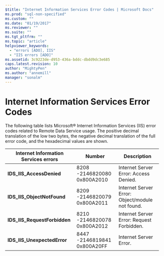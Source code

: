 ```yaml
---
$title: "Internet Information Services Error Codes | Microsoft Docs"
ms.prod: "sql-non-specified"
ms.custom: ""
ms.date: "01/19/2017"
ms.reviewer: ""
ms.suite: ""
ms.tgt_pltfrm: ""
ms.topic: "article"
helpviewer_keywords: 
  - "errors [ADO], IIS"
  - "IIS errors [ADO]"
ms.assetid: 3c9223de-d953-436a-bddc-dbdd9dc3e685
caps.latest.revision: 10
author: "MightyPen"
ms.author: "annemill"
manager: "sonalm"
---
```

# Internet Information Services Error Codes
The following table lists Microsoft® Internet Information Services (IIS) error codes related to Remote Data Service usage. The positive decimal translation of the low two bytes, the negative decimal translation of the full error code, and the hexadecimal values are shown.  
  
|Internet Information Services errors|Number|Description|  
|------------------------------------------|------------|-----------------|  
|**IDS_IIS_AccessDenied**|8208 -2146820080 0x800A2010|Internet Server Error: Access Denied.|  
|**IDS_IIS_ObjectNotFound**|8209 -2146820079 0x800A2011|Internet Server Error: Object/module not found.|  
|**IDS_IIS_RequestForbidden**|8210 -2146820078 0x800A2012|Internet Server Error: Request Forbidden.|  
|**IDS_IIS_UnexpectedError**|8447 -2146819841 0x800A20FF|Internet Server Error.|
